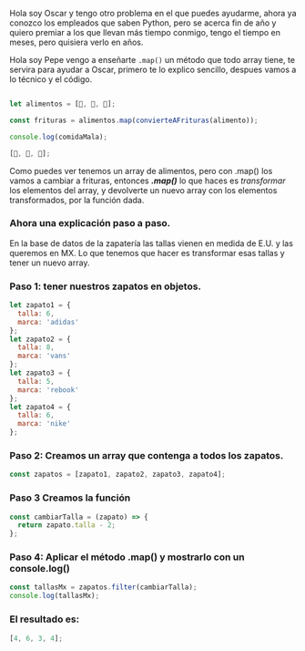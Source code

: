 Hola soy Oscar y tengo otro problema en el que puedes ayudarme, ahora ya conozco los empleados que saben Python, pero se acerca fin de año y quiero premiar a los que llevan más tiempo conmigo, tengo el tiempo en meses, pero quisiera verlo en años.

Hola soy Pepe vengo a enseñarte `.map()` un método que todo array tiene, te servira para ayudar a Oscar, primero te lo explico sencillo, despues vamos a lo técnico y el código.

```js

let alimentos = [🥔, 🌽, 🧀];

const frituras = alimentos.map(convierteAFrituras(alimento));

console.log(comidaMala);

[🍟, 🍿, 🍕];

```

Como puedes ver tenemos un array de alimentos, pero con .map() los vamos a cambiar a frituras, entonces **_.map()_** lo que haces es _transformar_ los elementos del array, y devolverte un nuevo array con los elementos transformados, por la función dada.

### Ahora una explicación paso a paso.

En la base de datos de la zapatería las tallas vienen en medida de E.U. y las queremos en MX. Lo que tenemos que hacer es transformar esas tallas y tener un nuevo array.

### Paso 1: tener nuestros zapatos en objetos.

```js
let zapato1 = {
  talla: 6,
  marca: 'adidas'
};
let zapato2 = {
  talla: 8,
  marca: 'vans'
};
let zapato3 = {
  talla: 5,
  marca: 'rebook'
};
let zapato4 = {
  talla: 6,
  marca: 'nike'
};
```

### Paso 2: Creamos un array que contenga a todos los zapatos.

```js
const zapatos = [zapato1, zapato2, zapato3, zapato4];
```

### Paso 3 Creamos la función

```js
const cambiarTalla = (zapato) => {
  return zapato.talla - 2;
};
```

### Paso 4: Aplicar el método .map() y mostrarlo con un console.log()

```js
const tallasMx = zapatos.filter(cambiarTalla);
console.log(tallasMx);
```

### El resultado es:

```js
[4, 6, 3, 4];
```
